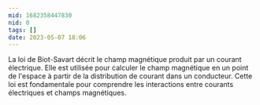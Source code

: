 ```yaml
---
mid: 1682358447830
nid: 0
tags: []
date: 2023-05-07 18:06
---
```

La loi de Biot-Savart décrit le champ magnétique produit par un courant électrique. Elle est utilisée pour calculer le champ magnétique en un point de l'espace à partir de la distribution de courant dans un conducteur. Cette loi est fondamentale pour comprendre les interactions entre courants électriques et champs magnétiques.

